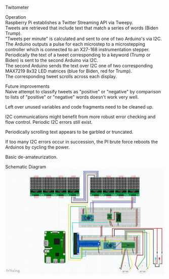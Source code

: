 Twitometer  

Operation  
Raspberry Pi establishes a Twitter Streaming API via Tweepy.  
Tweets are retrieved that include text that match a series of words (Biden Trump).  
"Tweets per minute" is calculated and sent to one of two Arduino's via I2C.  
The Arduino outputs a pulse for each microstep to a microstepping controller which is connected to an X27-168 instrumentation stepper.  
Periodically  the text of a tweet corresponding to a keyword (Trump or Biden) is sent to the second Arduino via I2C.  
The second Arduino sends the text over I2C one of two corresponding MAX7219 8x32 LED matrices (blue for Biden, red for Trump).  
The corresponding tweet scrolls across each display.  

Future improvements   
Naive attempt to classify tweets as "positive" or "negative" by comparison to lists of "positive" or "negative" words doesn't work very well.   
 
Left over unused variables and code fragments need to be cleaned up.  
 
I2C communications might benefit from more robust error checking and flow control. Periodic I2C errors still exist.  
 
Periodically scrolling text appears to be garbled or truncated.  
 
If too many I2C errors occur in succession, the PI brute force reboots the Arduinos by cycling the power.  
 
Basic de-amateurization.  
 

Schematic Diagram  
![fritzing](doc/fritzing.jpg)